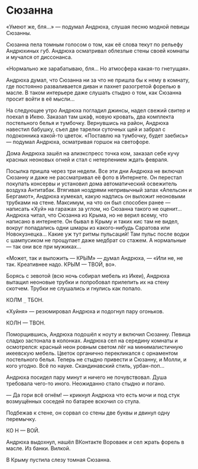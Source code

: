
# Сюзанна

«Умеют же, бля…» — подумал Андрюха, слушая песню модной певицы Сюзанны.

Сюзанна пела томным голосом о том, как её слова текут по рельефу Андрюхиных губ. Андрюха осматривал облезлые стены своей комнаты и мучался от диссонанса.

«Нормально же зарабатываю, бля… Но атмосфера какая-то гнетущая».

Андрюха думал, что Сюзанна ни за что не пришла бы к нему в комнату, где постоянно разваливается диван и пахнет разогретой форелью в масле. В таком интерьере даже слушать стыдно о том, как Сюзанна просит войти в её мысли…

На следующее утро Андрюха погладил джинсы, надел свежий свитер и поехал в Икею. Заказал там шкаф, новую кровать, два комплекта постельного белья и тумбочку. Вернувшись на район, Андрюха навестил бабушку, съел две тарелки суточных щей и забрал с подоконника какой-то цветок. «Поставлю на тумбочку, будет заебись» — подумал Андрюха, осматривая горшок на светофоре.

Дома Андрюха зашёл на алиэкспресс точка ком, заказал себе кучу красных неоновых огней и стал с нетерпением ждать февраля.

Посылка пришла через три недели. Все эти дни Андрюха не включал Сюзанну и даже не рассматривал её фото в Интернете. Он перестал покупать консервы и установил дома автоматический освежитель воздуха Антитабак. Втягивая ноздрями непривычный запах «Апельсин и Бергамот», Андрюха кумекал, какую надпись он выложит неоновыми трубками на стене. Максимум, на что он был способен ранее — написать «Хуй» на гаражах за углом, но Сюзанна такого не оценит… Андрюха читал, что Сюзанна из Крыма, но не верил всему, что написано в интернете. Он бывал в Крыму и таких кис там не видел, вокруг попадались одни шмары из какого-нибудь Саратова или Новокузнецка… Какие уж тут ритмы пульсаций! Там пульс после водки с шампусиком не прощупает даже медбрат со стажем. А нормальные — так они все при мужиках…

«Может, так и выложить — КРЫМ» — думал Андрюха, — «Или не, не так. Креативнее надо. КРЫМ — ТВОЙ, во».

Борясь с зевотой (всю ночь собирал мебель из Икеи), Андрюха вытащил неоновые трубки и попробовал прилепить их на стену скотчем. Трубки не слушались и гнулись как попало.

КОЛМ `_` ТБОН.

«Хуйня» — резюмировал Андрюха и подогнул пару огоньков.

КОЛН — ТВОН.

Поморщившись, Андрюха подошёл к ноуту и включил Сюзанну. Певица сладко застонала в колонках. Андрюха сел на середину комнаты и осмотрелся: красный неон ровным светом лёг на минималистичную икеевскую мебель. Цветок органично перекликался с орнаментом постельного белья. Теперь не стыдно привести и Сюзанну, и Молли, и кого угодно. Всё по науке. Скандинавский стиль, урбан-поп…

Андрюха посидел пару минут и ничего не почувствовал. Душа требовала чего-то иного. Неожиданно стало стыдно и погано.

— Да гори всё огнём! — крикнул Андрюха что есть мочи и под стук возмущённых соседей по батарее вскочил со стула. 
 
Подбежав к стене, он сорвал со стены две буквы и двинул одну перемычку.

КО Н — ВОЙ.

Андрюха выдохнул, нашёл ВКонтакте Вороваек и сел жрать форель в масле. Из банки. Вилкой.

В Крыму пустила слезу томная Сюзанна.